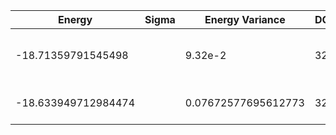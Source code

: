 | Energy             | Sigma | Energy Variance | DOF | Einf              | Method                          | Reference |
|--------------------|-------|-----------------|-----|-------------------|---------------------------------|-----------|
| -18.71359791545498 |       | 9.32e-2         | 32  | 62.98412698412698 | QMC (continuous-time expansion) | [paper](https://journals.aps.org/prb/abstract/10.1103/PhysRevB.93.155117) [code](https://github.com/wangleiphy/SpinlesstV-LCT-INT) |
| -18.633949712984474 |  | 0.07672577695612773 | 32  | 62.98412698412698 | DMRG (maxbonddim = 4096)        | [code](https://github.com/https://github.com/varbench/methods/blob/main/scripts/tV/square_64_P_32_2/dmrg.sh) |
